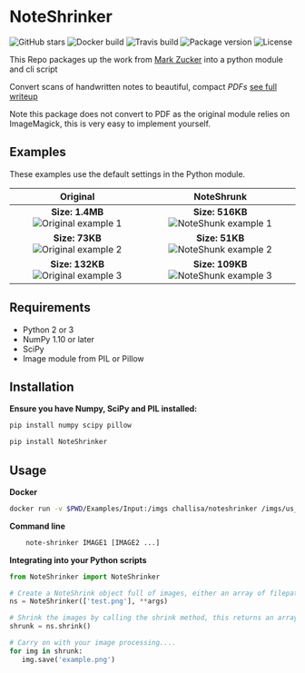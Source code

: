 NoteShrinker
==========

![GitHub stars](https://img.shields.io/github/stars/ghandic/NoteShrinker.svg?style=social&label=Stars)
![Docker build](https://img.shields.io/docker/automated/challisa/noteshrinker.svg)
![Travis build](https://travis-ci.org/ghandic/NoteShrinker.svg?branch=master)
![Package version](https://img.shields.io/pypi/v/NoteShrinker.svg)
![License](https://img.shields.io/github/license/ghandic/NoteShrinker.svg)

This Repo packages up the work from [Mark Zucker](https://github.com/mzucker/noteshrink) into a python module and cli script

Convert scans of handwritten notes to beautiful, compact *PDFs* [see full writeup](https://mzucker.github.io/2016/09/20/noteshrink.html)

Note this package does not convert to PDF as the original module relies on ImageMagick, this is very easy to implement yourself.


Examples
------------
These examples use the default settings in the Python module.

Original            |  NoteShrunk
:-------------------------:|:-------------------------:
**Size: 1.4MB**![Original example 1](Examples/Input/us_tax_form_1937.jpg?raw=true "Original US Tax return form from 1937")  |  **Size: 516KB**![NoteShunk example 1](Examples/Output/us_tax_form_1937.png?raw=true "NoteShrunk US Tax return form from 1937")
**Size: 73KB**![Original example 2](Examples/Input/winston_churchhill_letter.jpg?raw=true "Original letter from Winston Churchhill")  |  **Size: 51KB**![NoteShunk example 2](Examples/Output/winston_churchhill_letter.png?raw=true "NoteShrunk letter from Winston Churchhill")
**Size: 132KB**![Original example 3](Examples/Input/Restraint_of_domestic_animals.jpg?raw=true "Original page from 'Restraint of domestic animals'")| **Size: 109KB**![NoteShunk example 3](Examples/Output/Restraint_of_domestic_animals.png?raw=true "NoteShrunk page from 'Restraint of domestic animals'")


Requirements
------------

-  Python 2 or 3
-  NumPy 1.10 or later
-  SciPy
-  Image module from PIL or Pillow


Installation
-----

**Ensure you have Numpy, SciPy and PIL installed:**

```python
pip install numpy scipy pillow
```

```python
pip install NoteShrinker
```

Usage
-----

**Docker**
```bash
docker run -v $PWD/Examples/Input:/imgs challisa/noteshrinker /imgs/us_tax_form_1937.jpg -w
```

**Command line**
```bash
    note-shrinker IMAGE1 [IMAGE2 ...]
```

**Integrating into your Python scripts**

```python
from NoteShrinker import NoteShrinker

# Create a NoteShrink object full of images, either an array of filepaths, PIL images or numpy arrays
ns = NoteShrinker(['test.png'], **args)

# Shrink the images by calling the shrink method, this returns an array of PIL images encoded as RGB
shrunk = ns.shrink()

# Carry on with your image processing....
for img in shrunk:
   img.save('example.png')
```

